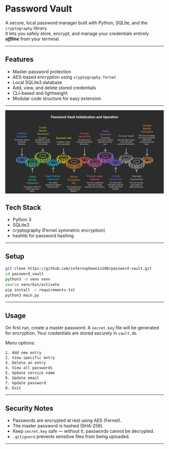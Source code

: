 # Password Vault

A secure, local password manager built with Python, SQLite, and the `cryptography` library.  
It lets you safely store, encrypt, and manage your credentials entirely ***offline*** from your terminal.

---

## Features

- Master password protection
- AES-based encryption using `cryptography.fernet`
- Local SQLite3 database
- Add, view, and delete stored credentials
- CLI-based and lightweight
- Modular code structure for easy extension

---

![Workflow](assets/workflow.png)

## Tech Stack

- Python 3
- SQLite3
- cryptography (Fernet symmetric encryption)
- hashlib for password hashing

---

## Setup

```bash
git clone https://github.com/infernophoenix100/password-vault.git
cd password_vault
python3 -m venv venv
source venv/bin/activate
pip install -r requirements.txt
python3 main.py
```

---

## Usage

On first run, create a master password.
A `secret.key` file will be generated for encryption.
Your credentials are stored securely in `vault.db`.

Menu options:

```
1. Add new entry  
2. View specific entry  
3. Delete an entry  
4. View all passwords  
5. Update service name  
6. Update email  
7. Update password  
8. Exit

```

---

## Security Notes

- Passwords are encrypted at rest using AES (Fernet).
- The master password is hashed (SHA-256).
- Keep `secret.key` safe — without it, passwords cannot be decrypted.
- `.gitignore` prevents sensitive files from being uploaded.

---
